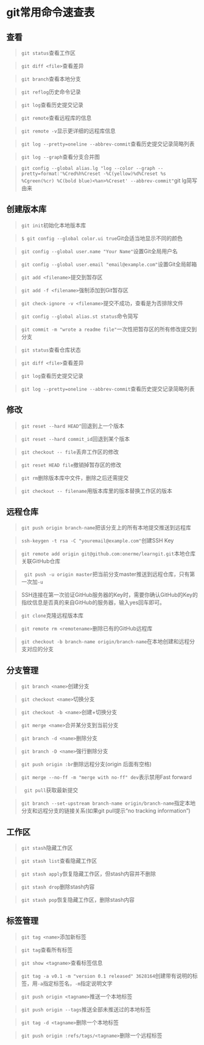 # git常用命令速查表

## 查看

> `git status`查看工作区

> `git diff <file>`查看差异

> `git branch`查看本地分支

> `git reflog`历史命令记录

> `git log`查看历史提交记录

> `git remote`查看远程库的信息

> `git remote -v`显示更详细的远程库信息

> `git log --pretty=oneline --abbrev-commit`查看历史提交记录简略列表

> `git log --graph`查看分支合并图

> `git config --global alias.lg "log --color --graph --pretty=format:'%Cred%h%Creset -%C(yellow)%d%Creset %s %Cgreen(%cr) %C(bold blue)<%an>%Creset' --abbrev-commit"`git lg简写由来



## 创建版本库

> `git init`初始化本地版本库

> `$ git config --global color.ui true`Git会适当地显示不同的颜色

> `git config --global user.name "Your Name"`设置Git全局用户名

> `git config --global user.email "email@example.com"`设置Git全局邮箱

> `git add <filename>`提交到暂存区

> `git add -f <filename>`强制添加到Git暂存区

> `git check-ignore -v <filename>`提交不成功，查看是为否排除文件

> `git config --global alias.st status`命令简写

> `git commit -m "wrote a readme file"`一次性把暂存区的所有修改提交到分支  

> `git status`查看仓库状态

> `git diff <file>`查看差异

> `git log`查看历史提交记录

> `git log --pretty=oneline --abbrev-commit`查看历史提交记录简略列表


## 修改

> `git reset --hard HEAD^`回退到上一个版本

> `git reset --hard commit_id`回退到某个版本

> `git checkout -- file`丢弃工作区的修改

> `git reset HEAD file`撤销掉暂存区的修改

> `git rm`删除版本库中文件，删除之后还需提交

> `git checkout -- filename`用版本库里的版本替换工作区的版本

## 远程仓库

> `git push origin branch-name`把该分支上的所有本地提交推送到远程库

> `ssh-keygen -t rsa -C "youremail@example.com"`创建SSH Key

> `git remote add origin git@github.com:onerme/learngit.git`本地仓库关联GitHub仓库

> ` git push -u origin master`把当前分支master推送到远程仓库，只有第一次加`-u`

> SSH连接在第一次验证GitHub服务器的Key时，需要你确认GitHub的Key的指纹信息是否真的来自GitHub的服务器，输入yes回车即可。

> `git clone`克隆远程版本库

> `git remote rm <remotename>`删除已有的GitHub远程库

> `git checkout -b branch-name origin/branch-name`在本地创建和远程分支对应的分支


## 分支管理

> `git branch <name>`创建分支

> `git checkout <name>`切换分支

> `git checkout -b <name>`创建+切换分支

> `git merge <name>`合并某分支到当前分支

> `git branch -d <name>`删除分支

> `git branch -D <name>`强行删除分支

> `git push origin :br`删除远程分支(origin 后面有空格)

> `git merge --no-ff -m "merge with no-ff" dev`表示禁用Fast forward

> ` git pull`获取最新提交

> `git branch --set-upstream branch-name origin/branch-name`指定本地分支和远程分支的链接关系(如果git pull提示“no tracking information”)

## 工作区

> `git stash`隐藏工作区

> `git stash list`查看隐藏工作区

> `git stash apply`恢复隐藏工作区，但stash内容并不删除

> `git stash drop`删除stash内容

> `git stash pop`恢复隐藏工作区，删除stash内容

## 标签管理

> `git tag <name>`添加新标签

> `git tag`查看所有标签

> `git show <tagname>`查看标签信息

> `git tag -a v0.1 -m "version 0.1 released" 3628164`创建带有说明的标签，用`-a`指定标签名，`-m`指定说明文字

> `git push origin <tagname>`推送一个本地标签

> `git push origin --tags`推送全部未推送过的本地标签

> `git tag -d <tagname>`删除一个本地标签

> `git push origin :refs/tags/<tagname>`删除一个远程标签
